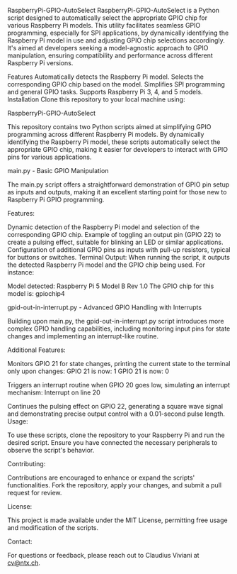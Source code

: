 RaspberryPi-GPIO-AutoSelect
RaspberryPi-GPIO-AutoSelect is a Python script designed to automatically select the appropriate GPIO chip for various Raspberry Pi models. This utility facilitates seamless GPIO programming, especially for SPI applications, by dynamically identifying the Raspberry Pi model in use and adjusting GPIO chip selections accordingly. It's aimed at developers seeking a model-agnostic approach to GPIO manipulation, ensuring compatibility and performance across different Raspberry Pi versions.

Features
Automatically detects the Raspberry Pi model.
Selects the corresponding GPIO chip based on the model.
Simplifies SPI programming and general GPIO tasks.
Supports Raspberry Pi 3, 4, and 5 models.
Installation
Clone this repository to your local machine using:

RaspberryPi-GPIO-AutoSelect

This repository contains two Python scripts aimed at simplifying GPIO programming across different Raspberry Pi models. By dynamically identifying the Raspberry Pi model, these scripts automatically select the appropriate GPIO chip, making it easier for developers to interact with GPIO pins for various applications.

main.py - Basic GPIO Manipulation

The main.py script offers a straightforward demonstration of GPIO pin setup as inputs and outputs, making it an excellent starting point for those new to Raspberry Pi GPIO programming.

Features:

Dynamic detection of the Raspberry Pi model and selection of the corresponding GPIO chip.
Example of toggling an output pin (GPIO 22) to create a pulsing effect, suitable for blinking an LED or similar applications.
Configuration of additional GPIO pins as inputs with pull-up resistors, typical for buttons or switches.
Terminal Output:
When running the script, it outputs the detected Raspberry Pi model and the GPIO chip being used. For instance:

Model detected: Raspberry Pi 5 Model B Rev 1.0 The GPIO chip for this model is: gpiochip4

gpid-out-in-interrupt.py - Advanced GPIO Handling with Interrupts

Building upon main.py, the gpid-out-in-interrupt.py script introduces more complex GPIO handling capabilities, including monitoring input pins for state changes and implementing an interrupt-like routine.

Additional Features:

Monitors GPIO 21 for state changes, printing the current state to the terminal only upon changes:
GPIO 21 is now: 1 GPIO 21 is now: 0

Triggers an interrupt routine when GPIO 20 goes low, simulating an interrupt mechanism:
Interrupt on line 20

Continues the pulsing effect on GPIO 22, generating a square wave signal and demonstrating precise output control with a 0.01-second pulse length.
Usage:

To use these scripts, clone the repository to your Raspberry Pi and run the desired script. Ensure you have connected the necessary peripherals to observe the script's behavior.

Contributing:

Contributions are encouraged to enhance or expand the scripts' functionalities. Fork the repository, apply your changes, and submit a pull request for review.

License:

This project is made available under the MIT License, permitting free usage and modification of the scripts.

Contact:

For questions or feedback, please reach out to Claudius Viviani at cv@ntx.ch.



